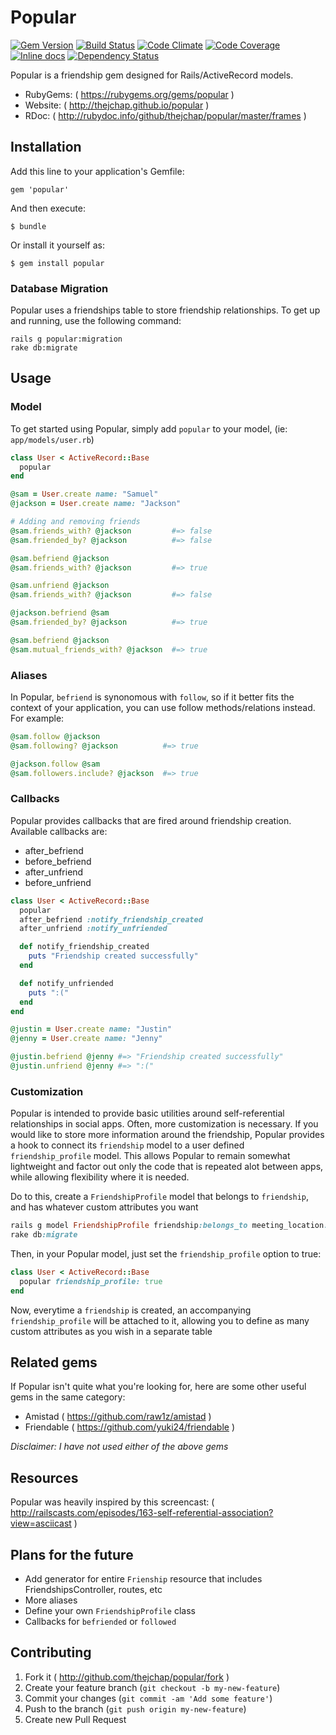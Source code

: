 # Popular
[![Gem Version](https://badge.fury.io/rb/popular.png)](http://badge.fury.io/rb/popular)
[![Build Status](https://travis-ci.org/thejchap/popular.svg?branch=master)](https://travis-ci.org/thejchap/popular)
[![Code Climate](https://codeclimate.com/github/thejchap/popular.png)](https://codeclimate.com/github/thejchap/popular)
[![Code Coverage](https://codeclimate.com/github/thejchap/popular/coverage.png)](https://codeclimate.com/github/thejchap/popular)
[![Inline docs](http://inch-pages.github.io/github/thejchap/popular.png)](http://inch-pages.github.io/github/thejchap/popular)
[![Dependency Status](https://gemnasium.com/thejchap/popular.svg)](https://gemnasium.com/thejchap/popular)

Popular is a friendship gem designed for Rails/ActiveRecord models.

- RubyGems: ( https://rubygems.org/gems/popular )
- Website: ( http://thejchap.github.io/popular )
- RDoc: ( http://rubydoc.info/github/thejchap/popular/master/frames )

## Installation

Add this line to your application's Gemfile:

    gem 'popular'

And then execute:

    $ bundle

Or install it yourself as:

    $ gem install popular

### Database Migration

Popular uses a friendships table to store friendship relationships.
To get up and running, use the following command:

    rails g popular:migration
    rake db:migrate

## Usage

### Model

To get started using Popular, simply add `popular` to your model, (ie: `app/models/user.rb`)

```ruby
class User < ActiveRecord::Base
  popular
end

@sam = User.create name: "Samuel"
@jackson = User.create name: "Jackson"

# Adding and removing friends
@sam.friends_with? @jackson         #=> false
@sam.friended_by? @jackson          #=> false

@sam.befriend @jackson
@sam.friends_with? @jackson         #=> true

@sam.unfriend @jackson
@sam.friends_with? @jackson         #=> false

@jackson.befriend @sam
@sam.friended_by? @jackson          #=> true

@sam.befriend @jackson
@sam.mutual_friends_with? @jackson  #=> true
```

### Aliases

In Popular, `befriend` is synonomous with `follow`, so if it better fits the context of your application, you can use
follow methods/relations instead. For example:

```ruby
@sam.follow @jackson
@sam.following? @jackson          #=> true

@jackson.follow @sam
@sam.followers.include? @jackson  #=> true
```


### Callbacks

Popular provides callbacks that are fired around friendship creation. Available callbacks are:
  - after_befriend
  - before_befriend
  - after_unfriend
  - before_unfriend


```ruby
class User < ActiveRecord::Base
  popular
  after_befriend :notify_friendship_created
  after_unfriend :notify_unfriended

  def notify_friendship_created
    puts "Friendship created successfully"
  end

  def notify_unfriended
    puts ":("
  end
end

@justin = User.create name: "Justin"
@jenny = User.create name: "Jenny"

@justin.befriend @jenny #=> "Friendship created successfully"
@justin.unfriend @jenny #=> ":("
```

### Customization

Popular is intended to provide basic utilities around self-referential relationships in social apps.
Often, more customization is necessary. If you would like to store more information around the friendship,
Popular provides a hook to connect its `friendship` model to a user defined `friendship_profile` model. 
This allows Popular to remain somewhat lightweight and factor out only the code that is repeated  alot between apps,
while allowing flexibility where it is needed.

Do to this, create a `FriendshipProfile` model that belongs to `friendship`, and has whatever custom attributes
you want

```ruby
rails g model FriendshipProfile friendship:belongs_to meeting_location:string meeting_latitude:float meeting_longitude:float
rake db:migrate
```

Then, in your Popular model, just set the `friendship_profile` option to true:

```ruby
class User < ActiveRecord::Base
  popular friendship_profile: true
end
```

Now, everytime a `friendship` is created, an accompanying `friendship_profile` will be attached to it, allowing you to define
as many custom attributes as you wish in a separate table

## Related gems

If Popular isn't quite what you're looking for, here are some other useful gems in the same category:

- Amistad ( https://github.com/raw1z/amistad )
- Friendable ( https://github.com/yuki24/friendable )

*Disclaimer: I have not used either of the above gems*


## Resources

Popular was heavily inspired by this screencast: ( http://railscasts.com/episodes/163-self-referential-association?view=asciicast )


## Plans for the future
- Add generator for entire `Frienship` resource that includes FriendshipsController, routes, etc
- More aliases
- Define your own `FriendshipProfile` class
- Callbacks for `befriended` or `followed`



## Contributing

1. Fork it ( http://github.com/thejchap/popular/fork )
2. Create your feature branch (`git checkout -b my-new-feature`)
3. Commit your changes (`git commit -am 'Add some feature'`)
4. Push to the branch (`git push origin my-new-feature`)
5. Create new Pull Request
